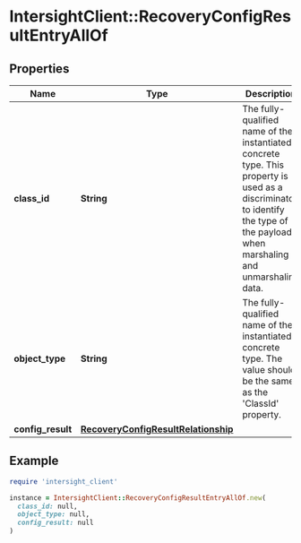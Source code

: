 # IntersightClient::RecoveryConfigResultEntryAllOf

## Properties

| Name | Type | Description | Notes |
| ---- | ---- | ----------- | ----- |
| **class_id** | **String** | The fully-qualified name of the instantiated, concrete type. This property is used as a discriminator to identify the type of the payload when marshaling and unmarshaling data. | [default to &#39;recovery.ConfigResultEntry&#39;] |
| **object_type** | **String** | The fully-qualified name of the instantiated, concrete type. The value should be the same as the &#39;ClassId&#39; property. | [default to &#39;recovery.ConfigResultEntry&#39;] |
| **config_result** | [**RecoveryConfigResultRelationship**](RecoveryConfigResultRelationship.md) |  | [optional] |

## Example

```ruby
require 'intersight_client'

instance = IntersightClient::RecoveryConfigResultEntryAllOf.new(
  class_id: null,
  object_type: null,
  config_result: null
)
```

